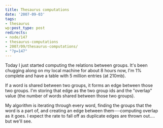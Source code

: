 ```yaml
---
title: Thesaurus computations
date: '2007-09-03'
tags:
- thesaurus
wp:post_type: post
redirects:
- node/147
- thesaurus-computations
- 2007/09/thesaurus-computations/
- "?p=147"
---
```


Today I just started computing the relations between groups. It's been chugging along on my local machine for about 8 hours now, I'm 1% complete and have a table with 5 million entries (at 210mb).

If a word is shared between two groups, it forms an edge between those two groups. I'm storing that edge as the two group ids and the "overlap" value (the number of words shared between those two groups).

My algorithm is iterating through every word, finding the groups that the word is a part of, and creating an edge between them---computing overlap as it goes. I expect the rate to fall off as duplicate edges are thrown out.... but we'll see.
